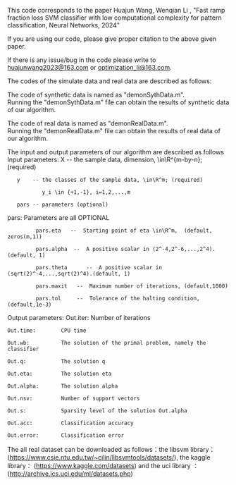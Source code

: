 This code corresponds to the paper Huajun Wang, Wenqian Li ,  "Fast ramp fraction loss SVM classifier with low computational complexity
 for pattern classification, 
Neural Networks, 2024"

If you are using our code, please give proper citation to the above given paper.

If there is any issue/bug in the code please write to huajunwang2023@163.com or optimization_li@163.com.

The codes of the simulate data and real data are described as follows:

The code of synthetic data is named as "demonSythData.m".  
Running the "demonSythData.m" file can obtain the results of  synthetic data of our algorithm.

The code of real data is named as "demonRealData.m".  
Running the "demonRealData.m" file can obtain the results of  real data of our algorithm.

The input and output parameters of our algorithm are described as follows
 Input parameters:
       X    -- the sample data, dimension, \in\R^{m-by-n}; (required)
       
       y    -- the classes of the sample data, \in\R^m; (required)
       
               y_i \in {+1,-1}, i=1,2,...,m
               
       pars -- parameters (optional)

 pars:    Parameters are all OPTIONAL
 
             pars.eta   --  Starting point of eta \in\R^m,  (default, zeros(m,1))
             
             pars.alpha  --  A positive scalar in (2^-4,2^-6,...,2^4).(default, 1)
             
             pars.theta      --  A positive scalar in (sqrt(2)^-4,...,sqrt(2)^4).(default, 1)
             
             pars.maxit   --  Maximum number of iterations, (default,1000)
             
             pars.tol     --  Tolerance of the halting condition, (default,1e-3)

   Output parameters:
    Out.iter:        Number of iterations
    
    Out.time:        CPU time
    
    Out.wb:          The solution of the primal problem, namely the classifier
    
    Out.q:           The solution q
    
    Out.eta:         The solution eta
    
    Out.alpha:       The solution alpha
    
    Out.nsv:         Number of support vectors
    
    Out.s:           Sparsity level of the solution Out.alpha
    
    Out.acc:         Classification accuracy
    
    Out.error:       Classification error

The all real dataset can be downloaded as follows：the libsvm library：(https://www.csie.ntu.edu.tw/~cjlin/libsvmtools/datasets/),
 the kaggle library：  (https://www.kaggle.com/datasets)   and  the uci library ：(http://archive.ics.uci.edu/ml/datasets.php)
